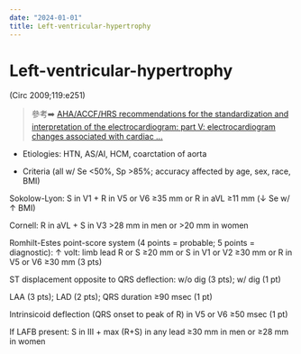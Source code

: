 ```yaml
---
date: "2024-01-01"
title: Left-ventricular-hypertrophy
---
```




# Left-ventricular-hypertrophy

(Circ 2009;119:e251)

> 參考➡️ [AHA/ACCF/HRS recommendations for the standardization and interpretation of the electrocardiogram: part V: electrocardiogram changes associated with cardiac …](https://www.ahajournals.org/doi/abs/10.1161/circulationaha.108.191097)

* Etiologies: HTN, AS/AI, HCM, coarctation of aorta

* Criteria (all w/ Se <50%, Sp >85%; accuracy affected by age, sex, race, BMI)

Sokolow-Lyon: S in V1 + R in V5 or V6 ≥35 mm or R in aVL ≥11 mm (↓ Se w/ ↑ BMI)

Cornell: R in aVL + S in V3 >28 mm in men or >20 mm in women

Romhilt-Estes point-score system (4 points = probable; 5 points = diagnostic): ↑ volt: limb lead R or S ≥20 mm or S in V1 or V2 ≥30 mm or R in V5 or V6 ≥30 mm (3 pts)

ST displacement opposite to QRS deflection: w/o dig (3 pts); w/ dig (1 pt)

LAA (3 pts); LAD (2 pts); QRS duration ≥90 msec (1 pt)

Intrinsicoid deflection (QRS onset to peak of R) in V5 or V6 ≥50 msec (1 pt)

If LAFB present: S in III + max (R+S) in any lead ≥30 mm in men or ≥28 mm in women
